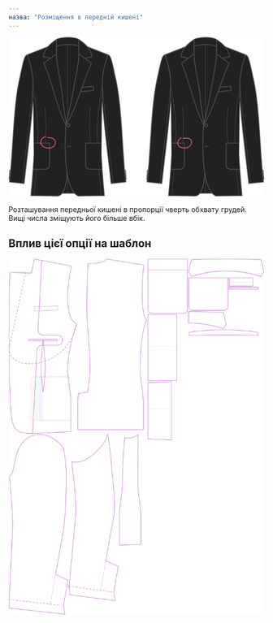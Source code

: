 ```yaml
---
назва: "Розміщення в передній кишені"
---
```


![Розміщення передньої кишені](frontpocketplacement.svg)

Розташування передньої кишені в пропорції чверть обхвату грудей. Вищі числа зміщують його більше вбік.

## Вплив цієї опції на шаблон

![На цьому зображенні показано вплив цієї опції шляхом накладання декількох варіантів, які мають різне значення для цієї опції](jaeger_frontpocketplacement_sample.svg "Вплив цієї опції на шаблон")
